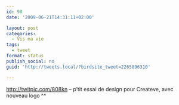```yaml
---
id: 98
date: '2009-06-21T14:31:11+02:00'

layout: post
categories:
  - Vis ma vie
tags:
  - tweet
format: status
publish_social: no
guid: 'http://tweets.local/?birdsite_tweet=2265896310'

---
```


http://twitpic.com/808kn – p’tit essai de design pour Createve, avec nouveau logo ^^